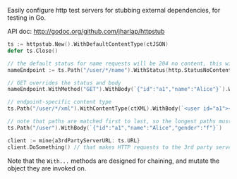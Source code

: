 Easily configure http test servers for stubbing external dependencies, for testing in Go.

API doc: http://godoc.org/github.com/jharlap/httpstub

```go
ts := httpstub.New().WithDefaultContentType(ctJSON)
defer ts.Close()

// the default status for name requests will be 204 no content, this will match PUT, DELETE, ...
nameEndpoint := ts.Path("/user/*/name").WithStatus(http.StatusNoContent)

// GET overrides the status and body
nameEndpoint.WithMethod("GET").WithBody(`{"id":"a1","name":"Alice"}`).WithStatus(http.StatusOK)

// endpoint-specific content type
ts.Path("/user/*/xml").WithContentType(ctXML).WithBody(`<user id="a1"><name>Alice</name></user>`)

// note that paths are matched first to last, so the longest paths must appear first
ts.Path("/user").WithBody(`{"id":"a1","name":"Alice","gender":"f"}`)

client := mine{a3rdPartyServerURL: ts.URL}
client.DoSomething() // that makes HTTP requests to the 3rd party server
```

Note that the `With...` methods are designed for chaining, and mutate the object they are invoked on.
